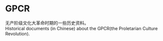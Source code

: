 # GPCR
无产阶级文化大革命时期的一些历史资料。  
Historical documents (in Chinese) about the GPCR(the Proletarian Culture Revolution).
